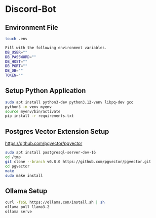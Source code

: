 # Discord-Bot

## Environment File
```bash
touch .env

Fill with the following environment variables.
DB_USER=""
DB_PASSWORD=""
DB_HOST=""
DB_PORT=""
DB_DB=""
TOKEN=""
```

## Setup Python Application
```bash
sudo apt install python3-dev python3.12-venv libpq-dev gcc
python3 -m venv myenv
source myenv/bin/activate
pip install -r requirements.txt
```

## Postgres Vector Extension Setup
https://github.com/pgvector/pgvector
```bash
sudo apt install postgresql-server-dev-16
cd /tmp
git clone --branch v0.8.0 https://github.com/pgvector/pgvector.git
cd pgvector
make
sudo make install
```

## Ollama Setup
```bash
curl -fsSL https://ollama.com/install.sh | sh
ollama pull llama3.2
ollama serve
```